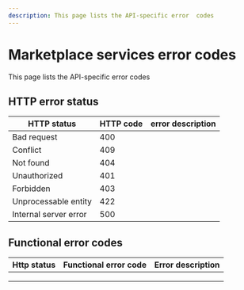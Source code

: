 ```yaml
---
description: This page lists the API-specific error  codes
---
```


# Marketplace services error codes





This page lists the API-specific error codes

## HTTP error status

| HTTP status           | HTTP code | error description |
| --------------------- | --------- | ----------------- |
| Bad request           | 400       |                   |
| Conflict              | 409       |                   |
| Not found             | 404       |                   |
| Unauthorized          | 401       |                   |
| Forbidden             | 403       |                   |
| Unprocessable entity  | 422       |                   |
| Internal server error | 500       |                   |

## Functional error codes

| Http status  | Functional error code | Error description |
| ------------ | --------------------- | ----------------- |
|              |                       |                   |
|              |                       |                   |
|              |                       |                   |

